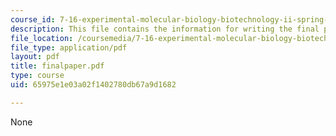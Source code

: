 ```yaml
---
course_id: 7-16-experimental-molecular-biology-biotechnology-ii-spring-2005
description: This file contains the information for writing the final paper.
file_location: /coursemedia/7-16-experimental-molecular-biology-biotechnology-ii-spring-2005/65975e1e03a02f1402780db67a9d1682_finalpaper.pdf
file_type: application/pdf
layout: pdf
title: finalpaper.pdf
type: course
uid: 65975e1e03a02f1402780db67a9d1682

---
```

None